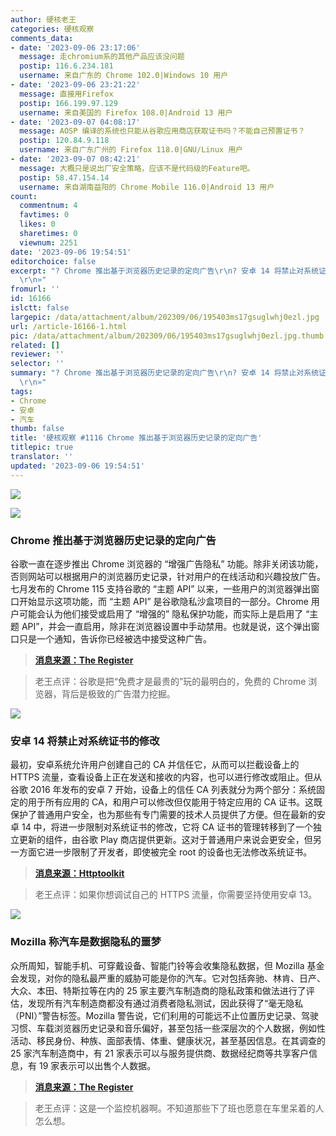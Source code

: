 ```yaml
---
author: 硬核老王
categories: 硬核观察
comments_data:
- date: '2023-09-06 23:17:06'
  message: 走chromium系的其他产品应该没问题
  postip: 116.6.234.181
  username: 来自广东的 Chrome 102.0|Windows 10 用户
- date: '2023-09-06 23:21:22'
  message: 直接用Firefox
  postip: 166.199.97.129
  username: 来自美国的 Firefox 108.0|Android 13 用户
- date: '2023-09-07 04:08:17'
  message: AOSP 编译的系统也只能从谷歌应用商店获取证书吗？不能自己预置证书？
  postip: 120.84.9.118
  username: 来自广东广州的 Firefox 118.0|GNU/Linux 用户
- date: '2023-09-07 08:42:21'
  message: 大概只是说出厂安全策略，应该不是代码级的Feature吧。
  postip: 58.47.154.14
  username: 来自湖南益阳的 Chrome Mobile 116.0|Android 13 用户
count:
  commentnum: 4
  favtimes: 0
  likes: 0
  sharetimes: 0
  viewnum: 2251
date: '2023-09-06 19:54:51'
editorchoice: false
excerpt: "? Chrome 推出基于浏览器历史记录的定向广告\r\n? 安卓 14 将禁止对系统证书的修改\r\n? Mozilla 称汽车是数据隐私的噩梦\r\n»
  \r\n»"
fromurl: ''
id: 16166
islctt: false
largepic: /data/attachment/album/202309/06/195403ms17gsuglwhj0ezl.jpg
url: /article-16166-1.html
pic: /data/attachment/album/202309/06/195403ms17gsuglwhj0ezl.jpg.thumb.jpg
related: []
reviewer: ''
selector: ''
summary: "? Chrome 推出基于浏览器历史记录的定向广告\r\n? 安卓 14 将禁止对系统证书的修改\r\n? Mozilla 称汽车是数据隐私的噩梦\r\n»
  \r\n»"
tags:
- Chrome
- 安卓
- 汽车
thumb: false
title: '硬核观察 #1116 Chrome 推出基于浏览器历史记录的定向广告'
titlepic: true
translator: ''
updated: '2023-09-06 19:54:51'
---
```


![](/data/attachment/album/202309/06/195403ms17gsuglwhj0ezl.jpg)


![](/data/attachment/album/202309/06/195414i6jjbcdpcgzhnm86.jpg)


### Chrome 推出基于浏览器历史记录的定向广告


谷歌一直在逐步推出 Chrome 浏览器的 “增强广告隐私” 功能。除非关闭该功能，否则网站可以根据用户的浏览器历史记录，针对用户的在线活动和兴趣投放广告。七月发布的 Chrome 115 支持谷歌的 “主题 API” 以来，一些用户的浏览器弹出窗口开始显示这项功能，而 “主题 API” 是谷歌隐私沙盒项目的一部分。Chrome 用户可能会认为他们接受或启用了 “增强的” 隐私保护功能，而实际上是启用了 “主题 API”，并会一直启用，除非在浏览器设置中手动禁用。也就是说，这个弹出窗口只是一个通知，告诉你已经被选中接受这种广告。



> 
> **[消息来源：The Register](https://www.theregister.com/2023/09/06/google_privacy_popup_chrome/)**
> 
> 
> 



> 
> 老王点评：谷歌是把“免费才是最贵的”玩的最明白的，免费的 Chrome 浏览器，背后是极致的广告潜力挖掘。
> 
> 
> 


![](/data/attachment/album/202309/06/195424r898yifq8fifye2f.jpg)


### 安卓 14 将禁止对系统证书的修改


最初，安卓系统允许用户创建自己的 CA 并信任它，从而可以拦截设备上的 HTTPS 流量，查看设备上正在发送和接收的内容，也可以进行修改或阻止。但从谷歌 2016 年发布的安卓 7 开始，设备上的信任 CA 列表就分为两个部分：系统固定的用于所有应用的 CA，和用户可以修改但仅能用于特定应用的 CA 证书。这既保护了普通用户安全，也为那些有专门需要的技术人员提供了方便。但在最新的安卓 14 中，将进一步限制对系统证书的修改，它将 CA 证书的管理转移到了一个独立更新的组件，由谷歌 Play 商店提供更新。这对于普通用户来说会更安全，但另一方面它进一步限制了开发者，即使被完全 root 的设备也无法修改系统证书。



> 
> **[消息来源：Httptoolkit](https://httptoolkit.com/blog/android-14-breaks-system-certificate-installation/)**
> 
> 
> 



> 
> 老王点评：如果你想调试自己的 HTTPS 流量，你需要坚持使用安卓 13。
> 
> 
> 


![](/data/attachment/album/202309/06/195439lt4lltdvl94gcgf9.jpg)


### Mozilla 称汽车是数据隐私的噩梦


众所周知，智能手机、可穿戴设备、智能门铃等会收集隐私数据，但 Mozilla 基金会发现，对你的隐私最严重的威胁可能是你的汽车。它对包括奔驰、林肯、日产、大众、本田、特斯拉等在内的 25 家主要汽车制造商的隐私政策和做法进行了评估，发现所有汽车制造商都没有通过消费者隐私测试，因此获得了“毫无隐私（PNI）”警告标签。Mozilla 警告说，它们利用的可能远不止位置历史记录、驾驶习惯、车载浏览器历史记录和音乐偏好，甚至包括一些深层次的个人数据，例如性活动、移民身份、种族、面部表情、体重、健康状况，甚至基因信息。在其调查的 25 家汽车制造商中，有 21 家表示可以与服务提供商、数据经纪商等共享客户信息，有 19 家表示可以出售个人数据。



> 
> **[消息来源：The Register](https://www.theregister.com/2023/09/06/mozilla_vehicle_data_privacy/)**
> 
> 
> 



> 
> 老王点评：这是一个监控机器啊。不知道那些下了班也愿意在车里呆着的人怎么想。
> 
> 
>